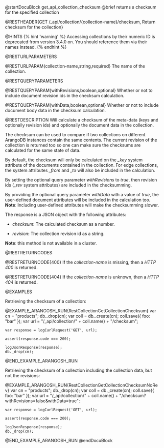 
@startDocuBlock get_api_collection_checksum
@brief returns a checksum for the specified collection

@RESTHEADER{GET /_api/collection/{collection-name}/checksum, Return checksum for the collection}

@HINTS
{% hint 'warning' %}
Accessing collections by their numeric ID is deprecated from version 3.4.0 on.
You should reference them via their names instead.
{% endhint %}

@RESTURLPARAMETERS

@RESTURLPARAM{collection-name,string,required}
The name of the collection.

@RESTQUERYPARAMETERS

@RESTQUERYPARAM{withRevisions,boolean,optional}
Whether or not to include document revision ids in the checksum calculation.

@RESTQUERYPARAM{withData,boolean,optional}
Whether or not to include document body data in the checksum calculation.

@RESTDESCRIPTION
Will calculate a checksum of the meta-data (keys and optionally revision ids) and
optionally the document data in the collection.

The checksum can be used to compare if two collections on different ArangoDB
instances contain the same contents. The current revision of the collection is
returned too so one can make sure the checksums are calculated for the same
state of data.

By default, the checksum will only be calculated on the *_key* system attribute
of the documents contained in the collection. For edge collections, the system
attributes *_from* and *_to* will also be included in the calculation.

By setting the optional query parameter *withRevisions* to *true*, then revision
ids (*_rev* system attributes) are included in the checksumming.

By providing the optional query parameter *withData* with a value of *true*,
the user-defined document attributes will be included in the calculation too.
**Note**: Including user-defined attributes will make the checksumming slower.

The response is a JSON object with the following attributes:

- *checksum*: The calculated checksum as a number.

- *revision*: The collection revision id as a string.

**Note**: this method is not available in a cluster.

@RESTRETURNCODES

@RESTRETURNCODE{400}
If the *collection-name* is missing, then a *HTTP 400* is
returned.

@RESTRETURNCODE{404}
If the *collection-name* is unknown, then a *HTTP 404*
is returned.

@EXAMPLES

Retrieving the checksum of a collection:

@EXAMPLE_ARANGOSH_RUN{RestCollectionGetCollectionChecksum}
    var cn = "products";
    db._drop(cn);
    var coll = db._create(cn);
    coll.save({ foo: "bar" });
    var url = "/_api/collection/" + coll.name() + "/checksum";

    var response = logCurlRequest('GET', url);

    assert(response.code === 200);

    logJsonResponse(response);
    db._drop(cn);
@END_EXAMPLE_ARANGOSH_RUN

Retrieving the checksum of a collection including the collection data,
but not the revisions:

@EXAMPLE_ARANGOSH_RUN{RestCollectionGetCollectionChecksumNoRev}
    var cn = "products";
    db._drop(cn);
    var coll = db._create(cn);
    coll.save({ foo: "bar" });
    var url = "/_api/collection/" + coll.name() + "/checksum?withRevisions=false&withData=true";

    var response = logCurlRequest('GET', url);

    assert(response.code === 200);

    logJsonResponse(response);
    db._drop(cn);
@END_EXAMPLE_ARANGOSH_RUN
@endDocuBlock

